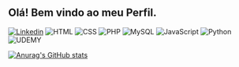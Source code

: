 ## Olá! Bem vindo ao meu Perfil. 

[![Linkedin](https://img.shields.io/badge/LinkedIn-0077B5?style=for-the-badge&logo=linkedin&logoColor=white)](https://www.linkedin.com/in/fernando-esteves89/)
![HTML](https://img.shields.io/badge/HTML5-E34F26?style=for-the-badge&logo=html5&logoColor=white)
![CSS](https://img.shields.io/badge/CSS3-1572B6?style=for-the-badge&logo=css3&logoColor=white)
![PHP](https://img.shields.io/badge/PHP-777BB4?style=for-the-badge&logo=php&logoColor=white)
![MySQL](https://img.shields.io/badge/MySQL-00000F?style=for-the-badge&logo=mysql&logoColor=white)
![JavaScript](https://shields.io/badge/JavaScript-F7DF1E?logo=JavaScript&logoColor=000&style=flat-square)
![Python](https://img.shields.io/badge/python-3670A0?style=for-the-badge&logo=python&logoColor=ffdd54)
![UDEMY](https://img.shields.io/badge/Udemy-EC5252?style=for-the-badge&logo=Udemy&logoColor=white)


[![Anurag's GitHub stats](https://github-readme-stats.vercel.app/api?username=Freckery)](https://github.com/anuraghazra/github-readme-stats)
